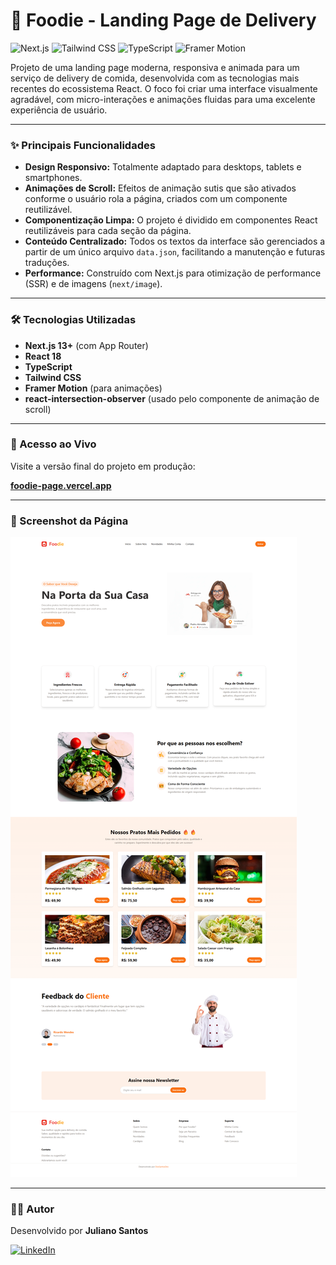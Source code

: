 # 🍔 Foodie - Landing Page de Delivery

![Next.js](https://img.shields.io/badge/Next.js-000000?style=for-the-badge&logo=nextdotjs&logoColor=white)
![Tailwind CSS](https://img.shields.io/badge/Tailwind_CSS-38B2AC?style=for-the-badge&logo=tailwind-css&logoColor=white)
![TypeScript](https://img.shields.io/badge/TypeScript-3178C6?style=for-the-badge&logo=typescript&logoColor=white)
![Framer Motion](https://img.shields.io/badge/Framer_Motion-E223B2?style=for-the-badge&logo=framer&logoColor=white)

Projeto de uma landing page moderna, responsiva e animada para um serviço de delivery de comida, desenvolvida com as tecnologias mais recentes do ecossistema React. O foco foi criar uma interface visualmente agradável, com micro-interações e animações fluidas para uma excelente experiência de usuário.


---

### ✨ Principais Funcionalidades

* **Design Responsivo:** Totalmente adaptado para desktops, tablets e smartphones.
* **Animações de Scroll:** Efeitos de animação sutis que são ativados conforme o usuário rola a página, criados com um componente reutilizável.
* **Componentização Limpa:** O projeto é dividido em componentes React reutilizáveis para cada seção da página.
* **Conteúdo Centralizado:** Todos os textos da interface são gerenciados a partir de um único arquivo `data.json`, facilitando a manutenção e futuras traduções.
* **Performance:** Construído com Next.js para otimização de performance (SSR) e de imagens (`next/image`).

---

### 🛠️ Tecnologias Utilizadas

* **Next.js 13+** (com App Router)
* **React 18**
* **TypeScript**
* **Tailwind CSS**
* **Framer Motion** (para animações)
* **react-intersection-observer** (usado pelo componente de animação de scroll)

---

### 🚀 Acesso ao Vivo

Visite a versão final do projeto em produção:

**[foodie-page.vercel.app](https://foodie-page.vercel.app/)**

---

### 📸 Screenshot da Página

![Screenshot do projeto Foodie](/src/assets/img/screenshot-page.png)

---

### 👨‍💻 Autor

Desenvolvido por **Juliano Santos**

[![LinkedIn](https://img.shields.io/badge/LinkedIn-0A66C2?style=for-the-badge&logo=linkedin&logoColor=white)](https://www.linkedin.com/in/dossantosdev/)